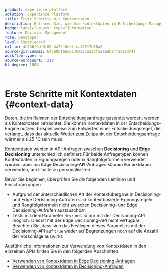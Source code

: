 ```yaml
---
product: experience platform
solution: Experience Platform
title: Erste Schritte mit Kontextdaten
description: Erfahren Sie, wie Sie Kontextdaten im Entscheidungs-Management nutzen.
badge: label="Legacy" type="Informative"
feature: Decision Management
role: Developer
level: Experienced
exl-id: 4e736f9d-0f05-4a79-8ebf-ea22517d78a9
source-git-commit: 6f7b9bfb65617ee1ace3a2faaebdb24fa068d74f
workflow-type: ht
source-wordcount: '210'
ht-degree: 100%

---
```


# Erste Schritte mit Kontextdaten {#context-data}

Daten, die im Rahmen der Entscheidungsanfrage gesendet werden, werden als Kontextdaten betrachtet. Sie können Kontextdaten in der Entscheidungs-Engine nutzen, beispielsweise zum Entwerfen einer Entscheidungsregel, die verlangt, dass das aktuelle Wetter zum Zeitpunkt der Entscheidungsanfrage wärmer als 25 °C sein muss.

Kontextdaten werden in API-Anfragen zwischen **Decisioning** und **Edge Decisioning** unterschiedlich definiert. Für beide Anfragetypen können Kontextdaten in Eignungsregeln oder in Rangfolgeformeln verwendet werden, aber nur Edge Decisioning-API-Anfragen können Kontextdaten verwenden, um Inhalte zu personalisieren.

Bevor Sie beginnen, überprüfen Sie die folgenden Leitlinien und Einschränkungen:

* Aufgrund der unterschiedlichen Art der Kontextübergabe in Decisioning- und Edge Decisioning-Aufrufen sind kontextbasierte Eignungsregeln und Rangfolgeformeln nicht zwischen Decisioning- und Edge Decisioning-Aufrufen austauschbar.
* Tests mit dem Parameter `dryrun` sind nur mit der Decisioning-API möglich. Dies ist mit der Edge Decisioning-API nicht verfügbar. Beachten Sie, dass sich das Festlegen dieses Parameters mit der Decisioning-API auf `true` weder auf Begrenzungen noch auf die Anzahl der Vorschläge auswirkt.

Ausführliche Informationen zur Verwendung von Kontextdaten in den einzelnen APIs finden Sie in den folgenden Abschnitten:

* [Verwenden von Kontextdaten in Edge Decisioning-Anfragen](context-data-edge.md)
* [Verwenden von Kontextdaten in Decisioning-Anfragen](context-data-decisioning.md)
